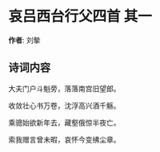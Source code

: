 # 哀吕西台行父四首  其一

**作者**: 刘摰

## 诗词内容

大夫门户斗魁旁，落落南宫旧望郎。

收敛壮心书万卷，沈浮高兴酒千觞。

乘骢始欲新年去，藏壑俄惊半夜亡。

索我赠言曾未暇，哀怀今变绋尘章。

